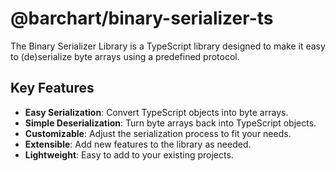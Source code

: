 # @barchart/binary-serializer-ts

The Binary Serializer Library is a TypeScript library designed to make it easy to (de)serialize byte arrays using a predefined protocol.

## Key Features

- **Easy Serialization**: Convert TypeScript objects into byte arrays.
- **Simple Deserialization**: Turn byte arrays back into TypeScript objects.
- **Customizable**: Adjust the serialization process to fit your needs.
- **Extensible**: Add new features to the library as needed.
- **Lightweight**: Easy to add to your existing projects.